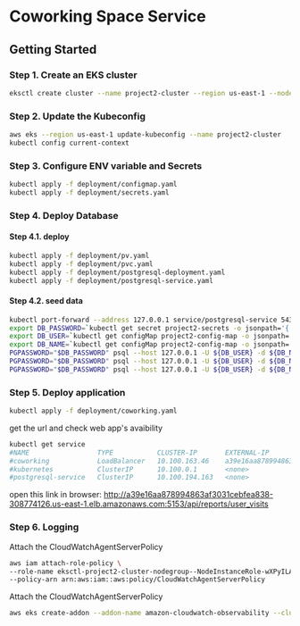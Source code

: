 # Coworking Space Service

## Getting Started

### Step 1. Create an EKS cluster
```bash
eksctl create cluster --name project2-cluster --region us-east-1 --nodegroup-name project2-nodes --node-type t3.small --nodes 1 --nodes-min 1 --nodes-max 2 

```

### Step 2. Update the Kubeconfig
```bash
aws eks --region us-east-1 update-kubeconfig --name project2-cluster
kubectl config current-context

```

### Step 3. Configure ENV variable and Secrets
```bash
kubectl apply -f deployment/configmap.yaml
kubectl apply -f deployment/secrets.yaml

```

### Step 4. Deploy Database
#### Step 4.1. deploy
```bash
kubectl apply -f deployment/pv.yaml
kubectl apply -f deployment/pvc.yaml
kubectl apply -f deployment/postgresql-deployment.yaml
kubectl apply -f deployment/postgresql-service.yaml

```

#### Step 4.2. seed data
```bash
kubectl port-forward --address 127.0.0.1 service/postgresql-service 5433:5432 &
export DB_PASSWORD=`kubectl get secret project2-secrets -o jsonpath='{.data.password}' | base64 --decode`
export DB_USER=`kubectl get configMap project2-config-map -o jsonpath='{.data.DB_USER}'`
export DB_NAME=`kubectl get configMap project2-config-map -o jsonpath='{.data.DB_NAME}'`
PGPASSWORD="$DB_PASSWORD" psql --host 127.0.0.1 -U ${DB_USER} -d ${DB_NAME} -p 5433 < ./db/1_create_tables.sql
PGPASSWORD="$DB_PASSWORD" psql --host 127.0.0.1 -U ${DB_USER} -d ${DB_NAME} -p 5433 < ./db/2_seed_users.sql
PGPASSWORD="$DB_PASSWORD" psql --host 127.0.0.1 -U ${DB_USER} -d ${DB_NAME} -p 5433 < ./db/3_seed_tokens.sql

```

### Step 5. Deploy application
```bash
kubectl apply -f deployment/coworking.yaml

```
get the url and check web app's avaibility

```bash
kubectl get service
#NAME                 TYPE           CLUSTER-IP       EXTERNAL-IP                                                              PORT(S)          AGE
#coworking            LoadBalancer   10.100.163.46    a39e16aa878994863af3031cebfea838-308774126.us-east-1.elb.amazonaws.com   5153:32405/TCP   40s
#kubernetes           ClusterIP      10.100.0.1       <none>                                                                   443/TCP          30m
#postgresql-service   ClusterIP      10.100.194.163   <none> 
```

open this link in browser: http://a39e16aa878994863af3031cebfea838-308774126.us-east-1.elb.amazonaws.com:5153/api/reports/user_visits

### Step 6. Logging
Attach the CloudWatchAgentServerPolicy
```bash
aws iam attach-role-policy \
--role-name eksctl-project2-cluster-nodegroup--NodeInstanceRole-wXPyILALCcWt \
--policy-arn arn:aws:iam::aws:policy/CloudWatchAgentServerPolicy

```

Attach the CloudWatchAgentServerPolicy
```bash
aws eks create-addon --addon-name amazon-cloudwatch-observability --cluster-name project2-cluster

```